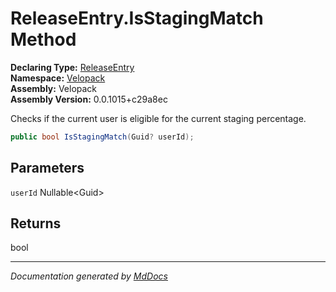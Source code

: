 ﻿<!--  
  <auto-generated>   
    The contents of this file were generated by a tool.  
    Changes to this file may be list if the file is regenerated  
  </auto-generated>   
-->

# ReleaseEntry.IsStagingMatch Method

**Declaring Type:** [ReleaseEntry](../index.md)  
**Namespace:** [Velopack](../../index.md)  
**Assembly:** Velopack  
**Assembly Version:** 0.0.1015+c29a8ec

Checks if the current user is eligible for the current staging percentage.

```csharp
public bool IsStagingMatch(Guid? userId);
```

## Parameters

`userId`  Nullable\<Guid\>

## Returns

bool

___

*Documentation generated by [MdDocs](https://github.com/ap0llo/mddocs)*
